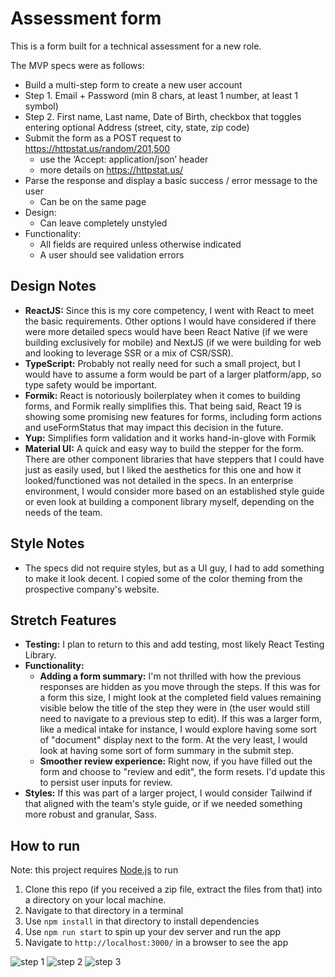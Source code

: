 # Assessment form

This is a form built for a technical assessment for a new role.

The MVP specs were as follows:
* Build a multi-step form to create a new user account
* Step 1. Email + Password (min 8 chars, at least 1 number, at least 1 symbol)
* Step 2. First name, Last name, Date of Birth, checkbox that toggles entering optional Address (street, city, state, zip code)
* Submit the form as a POST request to https://httpstat.us/random/201,500
  * use the ‘Accept: application/json’ header
  * more details on https://httpstat.us/
* Parse the response and display a basic success / error message to the user
  * Can be on the same page
* Design:
  * Can leave completely unstyled
* Functionality:
  * All fields are required unless otherwise indicated
  * A user should see validation errors


## Design Notes
* **ReactJS:**  Since this is my core competency, I went with React to meet the basic requirements.  Other options I would have considered if there were more detailed specs would have been React Native (if we were building exclusively for mobile) and NextJS (if we were building for web and looking to leverage SSR or a mix of CSR/SSR).
* **TypeScript:** Probably not really need for such a small project, but I would have to assume a form would be part of a larger platform/app, so type safety would be important.
* **Formik:**  React is notoriously boilerplatey when it comes to building forms, and Formik really simplifies this.  That being said, React 19 is showing some promising new features for forms, including form actions and useFormStatus that may impact this decision in the future.
* **Yup:**  Simplifies form validation and it works hand-in-glove with Formik
* **Material UI:** A quick and easy way to build the stepper for the form.  There are other component libraries that have steppers that I could have just as easily used, but I liked the aesthetics for this one and how it looked/functioned was not detailed in the specs.  In an enterprise environment, I would consider more based on an established style guide or even look at building a component library myself, depending on the needs of the team.

## Style Notes
* The specs did not require styles, but as a UI guy, I had to add something to make it look decent.  I copied some of the color theming from the prospective company's website.

## Stretch Features
* **Testing:** I plan to return to this and add testing, most likely React Testing Library.
* **Functionality:** 
  * **Adding a form summary:**  I'm not thrilled with how the previous responses are hidden as you move through the steps.  If this was for a form this size, I might look at the completed field values remaining visible below the title of the step they were in (the user would still need to navigate to a previous step to edit).  If this was a larger form, like a medical intake for instance, I would explore having some sort of "document" display next to the form.  At the very least, I would look at having some sort of form summary in the submit step.
  * **Smoother review experience:**  Right now, if you have filled out the form and choose to "review and edit", the form resets.  I'd update this to persist user inputs for review.
* **Styles:**  If this was part of a larger project, I would consider Tailwind if that aligned with the team's style guide, or if we needed something more robust and granular, Sass.


## How to run
Note: this project requires [Node.js](https://nodejs.org/en/) to run
1. Clone this repo (if you received a zip file, extract the files from that) into a directory on your local machine.
2. Navigate to that directory in a terminal
3. Use `npm install` in that directory to install dependencies
4. Use `npm run start` to spin up your dev server and run the app
5. Navigate to `http://localhost:3000/` in a browser to see the app

![step 1](./src/images/Step1.png)
![step 2](./src/images/Step2.png)
![step 3](./src/images/Step3.png)
